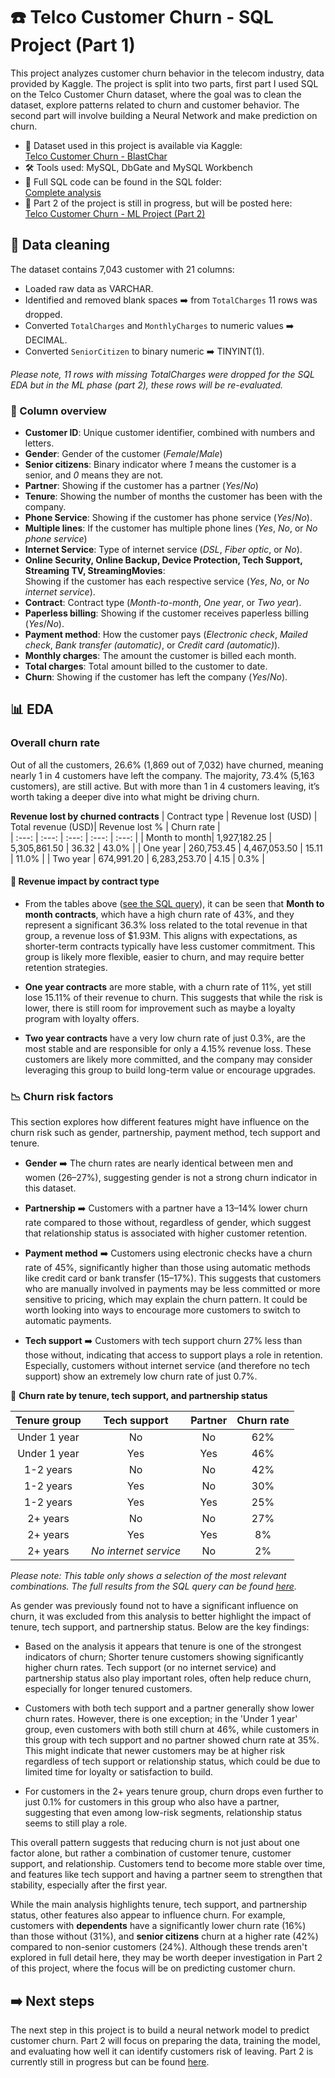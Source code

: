 # :phone: Telco Customer Churn - SQL Project (Part 1)

This project analyzes customer churn behavior in the telecom industry, data provided by Kaggle. The project is split into two parts, first part I used SQL on the Telco Customer Churn dataset, where the goal was to clean the dataset, explore patterns related to churn and customer behavior. The second part will involve building a Neural Network and make prediction on churn.

- 📂 Dataset used in this project is available via Kaggle: \
 <a href="https://www.kaggle.com/datasets/blastchar/telco-customer-churn"> Telco Customer Churn - BlastChar </a>
- 🛠️ Tools used: MySQL, DbGate and MySQL Workbench
- 📗 Full SQL code can be found in the SQL folder: \
  [Complete analysis](SQL/complete_analysis.sql)
- :pushpin: Part 2 of the project is still in progress, but will be posted here:\
[Telco Customer Churn - ML Project (Part 2)](https://github.com/DianaSCristensen/Telco-Customer-Churn-ML-Project)
  
## 🧹 Data cleaning
The dataset contains 7,043 customer with 21 columns:

- Loaded raw data as VARCHAR.
- Identified and removed blank spaces ➡️ from `TotalCharges` 11 rows was dropped.
- Converted `TotalCharges` and `MonthlyCharges` to numeric values ➡️ DECIMAL.
- Converted `SeniorCitizen` to binary numeric  ➡️ TINYINT(1).
  
*Please note, 11 rows with missing TotalCharges were dropped for the SQL EDA but in the ML phase (part 2), these rows will be re-evaluated.*
  
### 🔎 Column overview

- **Customer ID**: Unique customer identifier, combined with numbers and letters. 
- **Gender**: Gender of the customer (*Female*/*Male*)
- **Senior citizens**: Binary indicator where *1* means the customer is a senior, and *0* means they are not.
- **Partner**: Showing if the customer has a partner (*Yes*/*No*)
- **Tenure**: Showing the number of months the customer has been with the company. 
- **Phone Service**: Showing if the customer has phone service (*Yes*/*No*).
- **Multiple lines**: If the customer has multiple phone lines (*Yes*, *No*, or *No phone service*)
- **Internet Service**: Type of internet service (*DSL*, *Fiber optic*, or *No*).
- **Online Security, Online Backup, Device Protection, Tech Support, Streaming TV, StreamingMovies**: \
  Showing if the customer has each respective service (*Yes*, *No*, or *No internet service*).
- **Contract**: Contract type (*Month-to-month*, *One year*, or *Two year*).
- **Paperless billing**: Showing if the customer receives paperless billing (*Yes*/*No*).
- **Payment method**: How the customer pays (*Electronic check*, *Mailed check*, *Bank transfer (automatic)*, or *Credit card (automatic)*).
- **Monthly charges**: The amount the customer is billed each month.
- **Total charges**: Total amount billed to the customer to date.
- **Churn**: Showing if the customer has left the company (*Yes*/*No*).

## :bar_chart: EDA 

### Overall churn rate 

Out of all the customers, 26.6% (1,869 out of 7,032) have churned, meaning nearly 1 in 4 customers have left the company. The majority, 73.4% (5,163 customers), are still active. But with more than 1 in 4 customers leaving, it’s worth taking a deeper dive into what might be driving churn.


**Revenue lost by churned contracts**
| Contract type | Revenue lost (USD)  | Total revenue (USD)|   Revenue lost %   | Churn rate  |       
|    :---:      |        :---:        |     :---:          |      :---:         |     :---:   |
| Month to month|     1,927,182.25    |   5,305,861.50     |       36.32        |      43.0%  |
| One year      |     260,753.45      |   4,467,053.50     |       15.11        |      11.0%  |
| Two year      |     674,991.20      |   6,283,253.70     |        4.15        |       0.3%  |

#### 💸 Revenue impact by contract type

- From the tables above ([see the SQL query](SQL/Revenue_lost.sql)), it can be seen that **Month to month contracts**, which have a high churn rate of 43%, and they represent a significant 36.3% loss related to the total revenue in that group, a revenue loss of $1.93M. This aligns with expectations, as shorter-term contracts typically have less customer commitment. This group is likely more flexible, easier to churn, and may require better retention strategies. 

- **One year contracts** are more stable, with a churn rate of 11%, yet still lose 15.11% of their revenue to churn. This suggests that while the risk is lower, there is still room for improvement such as maybe a loyalty program with loyalty offers. 

- **Two year contracts** have a very low churn rate of just 0.3%, are the most stable and are responsible for only a 4.15% revenue loss. These customers are likely more committed, and the company may consider leveraging this group to build long-term value or encourage upgrades.

### :chart_with_downwards_trend: Churn risk factors

This section explores how different features might have influence on the churn risk such as gender, partnership, payment method, tech support and tenure. 

- **Gender** ➡️ The churn rates are nearly identical between men and women (26–27%), suggesting gender is not a strong churn indicator in this dataset.
  
- **Partnership** ➡️ Customers with a partner have a 13–14% lower churn rate compared to those without, regardless of gender, which suggest that relationship status is associated with higher customer retention. 
  
- **Payment method** ➡️ Customers using electronic checks have a churn rate of 45%, significantly higher than those using automatic methods like credit card or bank transfer (15–17%). This suggests that customers who are manually involved in payments may be less committed or more sensitive to pricing, which may explain the churn pattern. It could be worth looking into ways to encourage more customers to switch to automatic payments. 
  
- **Tech support** ➡️ Customers with tech support churn 27% less than those without, indicating that access to support plays a role in retention. Especially, customers without internet service (and therefore no tech support) show an extremely low churn rate of just 0.7%.

:microscope: **Churn rate by tenure, tech support, and partnership status**

| Tenure group   | Tech support         | Partner | Churn rate |
| :---:          |        :---:         |  :---:  |    :---:   |
| Under 1 year   | No                   | No      | 62%        |
| Under 1 year   | Yes                  | Yes     | 46%        |
| 1-2 years      | No                   | No      | 42%        |
| 1-2 years      | Yes                  | No      | 30%        |
| 1-2 years      | Yes                  | Yes     | 25%        |
| 2+ years       | No                   | No      | 27%        |
| 2+ years       | Yes                  | Yes     | 8%         |
| 2+ years       |*No internet service* | No      | 2%         |

*Please note: This table only shows a selection of the most relevant combinations. The full results from the SQL query can be found [here](SQL/Churn_by_tenure_techsupport_partner.sql).* 

As gender was previously found not to have a significant influence on churn, it was excluded from this analysis to better highlight the impact of tenure, tech support, and partnership status. Below are the key findings:

- Based on the analysis it appears that tenure is one of the strongest indicators of churn; Shorter tenure customers showing significantly higher churn rates. Tech support (or no internet service) and partnership status also play important roles, often help reduce churn, especially for longer tenured customers.

- Customers with both tech support and a partner generally show lower churn rates. However, there is one exception; in the 'Under 1 year' group, even customers with both still churn at 46%, while customers in this group with tech support and no partner showed churn rate at 35%. This might indicate that newer customers may be at higher risk regardless of tech support or relationship status, which could be due to limited time for loyalty or satisfaction to build.

- For customers in the 2+ years tenure group, churn drops even further to just 0.1% for customers in this group who also have a partner, suggesting that even among low-risk segments, relationship status seems to still play a role.
  
This overall pattern suggests that reducing churn is not just about one factor alone, but rather a combination of customer tenure, customer support, and relationship. Customers tend to become more stable over time, and features like tech support and having a partner seem to strengthen that stability, especially after the first year.

While the main analysis highlights tenure, tech support, and partnership status, other features also appear to influence churn. For example, customers with **dependents** have a significantly lower churn rate (16%) than those without (31%), and **senior citizens** churn at a higher rate (42%) compared to non-senior customers (24%). Although these trends aren't explored in full detail here, they may be worth deeper investigation in Part 2 of this project, where the focus will be on predicting customer churn.

## ➡️ Next steps
The next step in this project is to build a neural network model to predict customer churn. Part 2 will focus on preparing the data, training the model, and evaluating how well it can identify customers risk of leaving. Part 2 is currently still in progress but can be found [here](https://github.com/DianaSCristensen/Telco-Customer-Churn-ML-Project).
